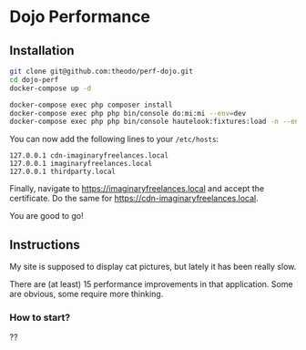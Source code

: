 # Dojo Performance

## Installation

```sh
git clone git@github.com:theodo/perf-dojo.git
cd dojo-perf
docker-compose up -d

docker-compose exec php composer install
docker-compose exec php php bin/console do:mi:mi --env=dev
docker-compose exec php php bin/console hautelook:fixtures:load -n --env=dev
```

You can now add the following lines to your `/etc/hosts`:

```
127.0.0.1 cdn-imaginaryfreelances.local
127.0.0.1 imaginaryfreelances.local
127.0.0.1 thirdparty.local
```

Finally, navigate to https://imaginaryfreelances.local and accept the certificate. Do the same for https://cdn-imaginaryfreelances.local.

You are good to go!

## Instructions

My site is supposed to display cat pictures, but lately it has been really slow.

There are (at least) 15 performance improvements in that application. Some are obvious, some require more thinking.

### How to start?

??
